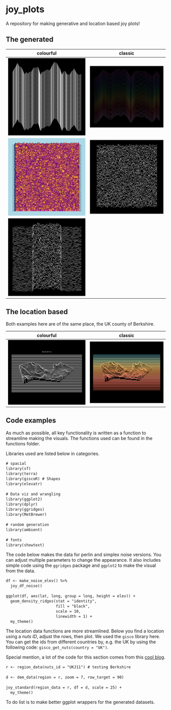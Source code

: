 # joy_plots
A repository for making generative and location based joy plots! 

## The generated


colourful | classic
:--------:|:--------:
![Using perlin noise to generate elevation](outputs/perlin_joy_1.png) | ![Using simplex noise to make elevation, with colours](outputs/simplex_joy_1.png)
![colourful style of joy plot](outputs/colourful_1.png) | ![classic style of joy plot](outputs/classic_1.png)
![Trying to replicate Joy Division album](outputs/classic_2.png) |

## The location based

Both examples here are of the same place, the UK county of Berkshire. 

colourful | classic
:--------:|:--------:
![colourful style of joy plot](outputs/berkshire_bw.png) | ![classic style of joy plot](outputs/berkshire_colour.png)


## Code examples

As much as possible, all key functionality is written as a function to streamline making the visuals. The functions used can be found in the functions folder.

Libraries used are listed below in categories. 

```
# spacial
library(sf)
library(terra)
library(giscoR) # Shapes
library(elevatr)

# Data viz and wrangling
library(ggplot2)
library(dplyr)
library(ggridges)
library(MetBrewer)

# random generation
library(ambient)

# fonts
library(showtext)
```

The code below makes the data for perlin and simplex noise versions. You can adjust multiple parameters to change the appearance.
It also includes simple code using the `ggridges` package and `ggplot2` to make the visual from the data. 

```
df <- make_noise_elev() %>%
  joy_df_noise()
  
ggplot(df, aes(lat, long, group = long, height = elev)) +
  geom_density_ridges(stat = "identity",
                      fill = "black",
                      scale = 10,
                      linewidth = 1) +
  my_theme()
```

The location data functions are more streamlined. Below you find a location using a *nuts ID*, adjust the rows, then plot. 
We used the `gisco` library here. You can get the ids from different countries by, e.g. the UK by using the following code: `gisco_get_nuts(country = "UK")`.

Special mention, a lot of the code for this section comes from this [cool blog](https://dieghernan.github.io/202205_Unknown-pleasures-R/). 

```
r <- region_data(nuts_id = "UKJ11") # testing Berkshire

d <- dem_data(region = r, zoom = 7, row_target = 90)

joy_standard(region_data = r, df = d, scale = 25) +
  my_theme()
```

To do list is to make better ggplot wrappers for the generated datasets. 
